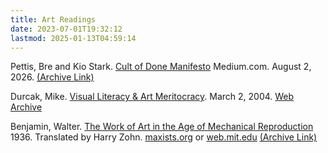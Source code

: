 ```yaml
---
title: Art Readings
date: 2023-07-01T19:32:12
lastmod: 2025-01-13T04:59:14
---
```


Pettis, Bre and Kio Stark. [Cult of Done Manifesto](https://medium.com/@bre/the-cult-of-done-manifesto-724ca1c2ff13) Medium.com. August 2, 2026. [(Archive Link)](https://web.archive.org/web/20161203033422/https://medium.com/@bre/the-cult-of-done-manifesto-724ca1c2ff13)

Durcak, Mike. [Visual Literacy & Art Meritocracy](https://dyske.com/paper/812). March 2, 2004. [Web Archive](https://web.archive.org/web/20240301115731/https://dyske.com/paper/812)

Benjamin, Walter. [The Work of Art in the Age of Mechanical Reproduction](https://www.marxists.org/reference/subject/philosophy/works/ge/benjamin.htm) 1936. Translated by Harry Zohn. [maxists.org](https://www.marxists.org/) or [web.mit.edu](https://web.mit.edu/) [(Archive Link)](https://web.archive.org/web/20240622141032/https://web.mit.edu/allanmc/www/benjamin.pdf)
